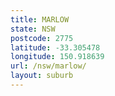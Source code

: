 ```yaml
---
title: MARLOW
state: NSW
postcode: 2775
latitude: -33.305478
longitude: 150.918639
url: /nsw/marlow/
layout: suburb
---
```

